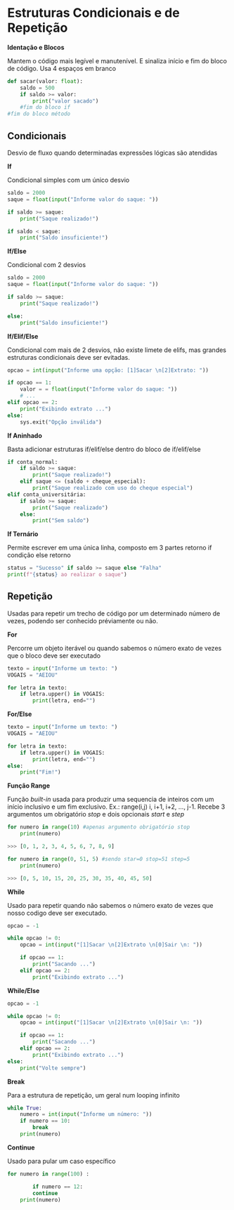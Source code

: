 # Estruturas Condicionais e de Repetição

**Identação e Blocos**

Mantem o código mais legível e manutenível. E sinaliza início e fim do bloco de código. Usa 4 espaços em branco
```python
def sacar(valor: float):
    saldo = 500
    if saldo >= valor:
        print("valor sacado")
    #fim do bloco if
#fim do bloco método
```

## Condicionais
Desvio de fluxo quando determinadas expressões lógicas são atendidas

**If**

Condicional simples com um único desvio
```python
saldo = 2000
saque = float(input("Informe valor do saque: "))

if saldo >= saque:
    print("Saque realizado!")

if saldo < saque:
    print("Saldo insuficiente!")
```

**If/Else**

Condicional com 2 desvios
```python
saldo = 2000
saque = float(input("Informe valor do saque: "))

if saldo >= saque:
    print("Saque realizado!")

else:
    print("Saldo insuficiente!")
```

**If/Elif/Else**

Condicional com mais de 2 desvios, não existe limete de elifs, mas grandes estruturas condicionais deve ser evitadas.
```python
opcao = int(input("Informe uma opção: [1]Sacar \n[2]Extrato: "))

if opcao == 1:
    valor = = float(input("Informe valor do saque: "))
    # ...
elif opcao == 2:
    print("Exibindo extrato ...")
else:
    sys.exit("Opção inválida")
```
**If Aninhado**

Basta adicionar estruturas if/elif/else dentro do bloco de if/elif/else
```python
if conta_normal:
    if saldo >= saque:
        print("Saque realizado!")
    elif saque <= (saldo + cheque_especial):
        print("Saque realizado com uso do cheque especial")
elif conta_universitária:
    if saldo >= saque:
        print("Saque realizado")
    else:
        print("Sem saldo")
```

**If Ternário**

Permite escrever em uma única linha, composto em 3 partes retorno if condição else retorno
```python
status = "Sucesso" if saldo >= saque else "Falha"
print(f"{status} ao realizar o saque")
```

## Repetição
Usadas para repetir um trecho de código por um determinado número de vezes, podendo ser conhecido préviamente ou não.

**For**

Percorre um objeto iterável ou quando sabemos o número exato de vezes que o bloco deve ser executado
```python
texto = input("Informe um texto: ")
VOGAIS = "AEIOU"

for letra in texto:
    if letra.upper() in VOGAIS:
        print(letra, end="")
```
**For/Else**
```python
texto = input("Informe um texto: ")
VOGAIS = "AEIOU"

for letra in texto:
    if letra.upper() in VOGAIS:
        print(letra, end="")
else:
    print("Fim!")
```
**Função Range**

Função *built-in* usada para produzir uma sequencia de inteiros com um início inclusivo e um fim exclusivo. Ex.: range(i,j) i, i+1, i+2, ..., j-1. Recebe 3 argumentos um obrigatório *stop* e dois opcionais *start* e *step* 
```python
for numero in range(10) #apenas argumento obrigatório stop
    print(numero)

>>> [0, 1, 2, 3, 4, 5, 6, 7, 8, 9]

for numero in range(0, 51, 5) #sendo star=0 stop=51 step=5
    print(numero)

>>> [0, 5, 10, 15, 20, 25, 30, 35, 40, 45, 50]
```
**While**

Usado para repetir quando não sabemos o número exato de vezes que nosso codigo deve ser executado.
```python
opcao = -1

while opcao != 0:
    opcao = int(input("[1]Sacar \n[2]Extrato \n[0]Sair \n: "))

    if opcao == 1:
        print("Sacando ...")
    elif opcao == 2:
        print("Exibindo extrato ...")
```

**While/Else**
```python
opcao = -1

while opcao != 0:
    opcao = int(input("[1]Sacar \n[2]Extrato \n[0]Sair \n: "))

    if opcao == 1:
        print("Sacando ...")
    elif opcao == 2:
        print("Exibindo extrato ...")
else:
    print("Volte sempre")
```

**Break**

Para a estrutura de repetição, um geral num looping infinito
```python
while True:
    numero = int(input("Informe um número: "))
    if numero == 10:
        break
    print(numero)
```

**Continue**

Usado para pular um caso específico
```python
for numero in range(100) :

        if numero == 12:
        continue
    print(numero)
```